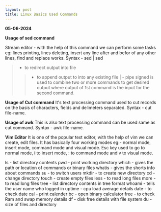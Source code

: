 ```yaml
---
layout: post
title: Linux Basics Used Commands 
---
```


**05-06-2024**

**Usage of sed command** 

Stream editor - with the help of this command we can perform some tasks eg: lines printing, lines deleting, insert any line after and befor of any other lines, find and replace works.
Syntax - sed  <operations>   <file-name>
<any command name>   |  sed <operations> 
 > - to redirect output into file
 >> - to append output to into any existing file
 | - pipe signed is used to combine two or more commands to get desired output where output of 1st command is the input for the second command.
 

**Usage of Cut command**
It's text processing command used to cut records on the basis of characters, fields and delimeters separated.
Syntax - cut <options>  file-name.


**Usage of awk**
This is also text processing command can be used same as cut command.
 Syntax - awk <options>  file-name.

**Vim Editor**
 It is one of the popular text editor, with the help of vim we can create, edit files.
 It has basically four working modes eg:- normal mode, insert mode, command mode and visual mode.
 Esc key used to go to normal mode, i to insert mode, : to command mode and v to visual mode.

ls - list directory contents
pwd - print working directory
which - gives the path or location of commands or binary files
whatis - gives the shorts info about commands
su - to switch users
mkdir - to create new directory
cd - change directory
touch - create empty files
less - to read long files
more - to read long files
tree - list directory contents in tree format
whoami - tells the user name who logged in
uptime - cpu load average details
date - to check date
cal - print calender
bc - open binary calculator 
free - to check Ram and swap memory details
df - disk free details with file system
du - size of files and directory